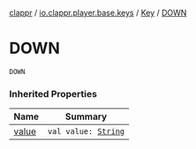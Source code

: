 [clappr](../../index.md) / [io.clappr.player.base.keys](../index.md) / [Key](index.md) / [DOWN](./-d-o-w-n.md)

# DOWN

`DOWN`

### Inherited Properties

| Name | Summary |
|---|---|
| [value](value.md) | `val value: `[`String`](https://kotlinlang.org/api/latest/jvm/stdlib/kotlin/-string/index.html) |
